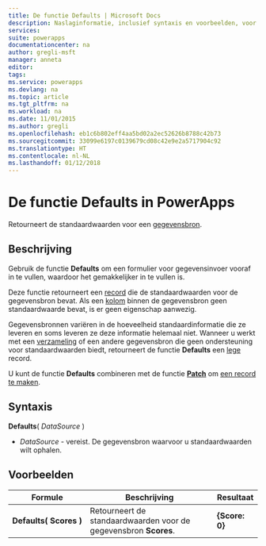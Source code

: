 ```yaml
---
title: De functie Defaults | Microsoft Docs
description: Naslaginformatie, inclusief syntaxis en voorbeelden, voor de functie Defaults in PowerApps
services: 
suite: powerapps
documentationcenter: na
author: gregli-msft
manager: anneta
editor: 
tags: 
ms.service: powerapps
ms.devlang: na
ms.topic: article
ms.tgt_pltfrm: na
ms.workload: na
ms.date: 11/01/2015
ms.author: gregli
ms.openlocfilehash: eb1c6b802eff4aa5bd02a2ec52626b8788c42b73
ms.sourcegitcommit: 33099e6197c0139679cd08c42e9e2a5717904c92
ms.translationtype: HT
ms.contentlocale: nl-NL
ms.lasthandoff: 01/12/2018
---
```

# <a name="defaults-function-in-powerapps"></a>De functie Defaults in PowerApps
Retourneert de standaardwaarden voor een [gegevensbron](../working-with-data-sources.md).  

## <a name="description"></a>Beschrijving
Gebruik de functie **Defaults** om een formulier voor gegevensinvoer vooraf in te vullen, waardoor het gemakkelijker in te vullen is.

Deze functie retourneert een [record](../working-with-tables.md#records) die de standaardwaarden voor de gegevensbron bevat.  Als een [kolom](../working-with-tables.md#columns) binnen de gegevensbron geen standaardwaarde bevat, is er geen eigenschap aanwezig.

Gegevensbronnen variëren in de hoeveelheid standaardinformatie die ze leveren en soms leveren ze deze informatie helemaal niet.  Wanneer u werkt met een [verzameling](../working-with-data-sources.md#collections) of een andere gegevensbron die geen ondersteuning voor standaardwaarden biedt, retourneert de functie **Defaults** een [lege](function-isblank-isempty.md) record.

U kunt de functie **Defaults** combineren met de functie **[Patch](function-patch.md)** om [een record te maken](../working-with-data-sources.md).

## <a name="syntax"></a>Syntaxis
**Defaults**( *DataSource* )

* *DataSource* - vereist. De gegevensbron waarvoor u standaardwaarden wilt ophalen.

## <a name="examples"></a>Voorbeelden
| Formule | Beschrijving | Resultaat |
| --- | --- | --- |
| **Defaults(&nbsp;Scores&nbsp;)** |Retourneert de standaardwaarden voor de gegevensbron **Scores**. |**{Score: 0}** |

